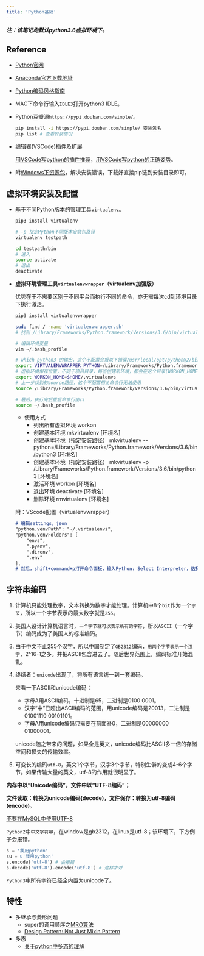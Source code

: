 ```yaml
---
title: 'Python基础'
---
```


***注：该笔记均默认python3.6虚拟环境下。***

## Reference

- [Python官网](https://www.python.org)
- [Anaconda官方下载地址](https://www.anaconda.com/download)
- [Python编码风格指南](https://python.freelycode.com/contribution/detail/47)

- MAC下命令行输入`IDLE3`打开python3 IDLE。

- Python豆瓣源`https://pypi.douban.com/simple/`。

  ``` sh
  pip install -i https://pypi.douban.com/simple/ 安装包名
  pip list # 查看安装情况
  ```

- 编辑器(VSCode)插件及扩展

  [用VSCode写python的插件推荐](https://www.jianshu.com/p/5ba8586c7819)，[用VSCode写python的正确姿势](https://www.cnblogs.com/0to9/p/6361474.html)。

- 附[Windows下资源包](https://www.lfd.uci.edu/~gohlke/pythonlibs/)，解决安装错误，下载好直接pip链到安装目录即可。

## 虚拟环境安装及配置

- 基于不同Python版本的管理工具`virtualenv`。

  ```sh
  pip3 install virtualenv

  # -p 指定Python不同版本安装包路径
  virtualenv testpath

  cd testpath/bin
  # 进入
  source activate
  # 退出
  deactivate
  ```

- **虚拟环境管理工具`virtualenvwrapper`（virtualenv加强版）**

  优势在于不需要区别于不同平台而执行不同的命令，亦无需每次cd到环境目录下执行激活。

  ```sh
  pip3 install virtualenvwrapper

  sudo find / -name 'virtualenvwrapper.sh'
  # 找到 /Library/Frameworks/Python.framework/Versions/3.6/bin/virtualenvwrapper.sh

  # 编辑环境变量
  vim ~/.bash_profile

  # which python3 的输出，这个不配置会报以下错误/usr/local/opt/python@2/bin/python2.7: No module named virtualenvwrapper
  export VIRTUALENVWRAPPER_PYTHON=/Library/Frameworks/Python.framework/Versions/3.6/bin/python3
  # 虚拟环境保存位置，不同于项目目录，每当创建新环境，都会在这个目录(WORKON_HOME=~/.virtualenvs)
  export WORKON_HOME=$HOME/.virtualenvs
  # 上一步找到的source路径，这个不配置相关命令行无法使用
  source /Library/Frameworks/Python.framework/Versions/3.6/bin/virtualenvwrapper.sh

  # 最后，执行完后重启命令行窗口
  source ~/.bash_profile
  ```

  - 使用方式
    - 列出所有虚拟环境 workon
    - 创建基本环境 mkvirtualenv [环境名]
    - 创建基本环境（指定安装路径） mkvirtualenv --python=/Library/Frameworks/Python.framework/Versions/3.6/bin/python3 [环境名]
    - 创建基本环境（指定安装路径） mkvirtualenv -p /Library/Frameworks/Python.framework/Versions/3.6/bin/python3 [环境名]
    - 激活环境 workon [环境名]
    - 退出环境 deactivate [环境名]
    - 删除环境 rmvirtualenv [环境名]

  附：VScode配置（virtualenvwrapper）

  ```md
  # 编辑settings。json
  "python.venvPath": "~/.virtualenvs",
  "python.venvFolders": [
      "envs",
      ".pyenv",
      ".direnv",
      ".env"
  ],
  # 然后，shift+command+p打开命令面板，输入Python: Select Interpreter，选择虚拟环境
  ```

## 字符串编码

  1. 计算机只能处理数字，文本转换为数字才能处理。计算机中8个`bit`作为一个`字节`，所以一个字节表示的最大数字就是`255`。
  2. 美国人设计计算机语言时，`一个字节就可以表示所有的字符`，所以`ASCII`（一个字节）编码成为了美国人的标准编码。
  3. 由于中文不止255个汉字，所以中国制定了`GB2312`编码，`用两个字节表示一个汉字`，2^16-1之多。并把ASCII包含进去了。随后世界范围上，编码标准开始混乱。
  4. 终结者：`unicode`出现了，将所有语言统一到一套编码。

      来看一下ASCII和unicode编码：
      - 字母A用ASCII编码，十进制是65，二进制是0100 0001。
      - 汉字“中”已超出ASCII编码的范围，用unicode编码是20013，二进制是01001110 00101101。
      - 字母A用unicode编码只需要在前面补0，二进制是00000000 01000001。

      unicode随之带来的问题，如果全是英文，unicode编码比ASCII多一倍的存储空间和损失的传输效率。
  5. 可变长的编码`utf-8`，英文1个字节，汉字3个字节，特别生僻的变成4-6个字节。如果传输大量的英文，utf-8的作用就很明显了。

  **内存中以“Unicode编码”，文件中以“UTF-8编码”；**

  **文件读取：转换为unicode编码(decode)，文件保存：转换为utf-8编码(encode)**。

  [不要在MySQL中使用UTF-8](https://mp.weixin.qq.com/s/lnbkyJbPW5NIczum_5mlTg)

  `Python2`中`中文字符串`，在window是gb2312，在linux是utf-8；该环境下，下方例子会报错。

  ``` py
  s = '我用python'
  su = u'我用python'
  s.encode('utf-8') # 会报错
  s.decode('utf-8').encode('utf-8') # 这样才对
  ```
  
  `Python3`中所有字符已经全内置为unicode了。

## 特性

- 多继承与菱形问题
  - super的调用顺序之[MRO算法](https://blog.csdn.net/paopaohll/article/details/83058300)
  - [Design Pattern: Not Just Mixin Pattern](http://www.cnblogs.com/fsjohnhuang/p/4634039.html)
- 多态
  - [关于python中多态的理解](https://www.cnblogs.com/opw3n/p/8035297.html)
